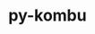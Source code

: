 ---
title: "py-kombu"
layout: cache
categories: [package, v0.18.0]
meta: {"versions": ["5.2.3"], "compilers": ["gcc@=7.5.0"], "oss": ["ubuntu18.04"], "platforms": ["linux"], "targets": ["x86_64"], "stacks": ["radiuss", "root"], "num_specs": 1, "num_specs_by_stack": {"radiuss": 1, "root": 1}}
spec_details: [{"hash": "rzm5a56od5e43o5mxwrsbk5snjl6qwij", "compiler": "gcc@=7.5.0", "versions": ["5.2.3"], "os": "ubuntu18.04", "platform": "linux", "target": "x86_64", "variants": ["~redis"], "stacks": ["radiuss", "root"], "size": "-", "tarball": "https://binaries.spack.io/releases/v0.18.0/build_cache/linux-ubuntu18.04-x86_64/gcc-7.5.0/py-kombu-5.2.3/linux-ubuntu18.04-x86_64-gcc-7.5.0-py-kombu-5.2.3-rzm5a56od5e43o5mxwrsbk5snjl6qwij.spack"}]
---